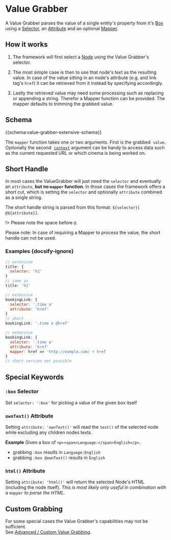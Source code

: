 # Value Grabber 

A Value Grabber parses the value of a single entity's property from it's [Box](basics/terminology?id=box) 
<br>using a [Selector](basics/terminology?id=selector), an [Attribute](basics/terminology?id=attribute) and an optional [Mapper](basics/terminology?id=mapper). 


## How it works

1. The framework will first select a [Node](basics/terminology?id=node) using the Value Grabber's selector. 

2. The most simple case is then to use that node's text as the resulting value. In case of the value sitting in an node's attribute (e.g. and link tag's `href`) it can be retrieved from it instead by specifying accordingly.

3. Lastly the retrieved value may need some processing such as replacing or appending a string. Therefor a Mapper function can be provided. The mapper defaults to trimming the grabbed value. 


## Schema

{{schema:value-grabber-extensive-schema}} 

The `mapper` function takes one or two arguments. First is the grabbed 
<span style="white-space:nowrap"><span class="symbol string"></span>&nbsp;<span><code>value</code></span></span>. 
Optionally the second 
<span style="white-space:nowrap"><span class="symbol object"></span>&nbsp;<span><code>[context](/api/hooks/?id=understanding-contexts)</code></span></span>
argument can be handy to access data such as the current requested URL or which cinema is being worked on. 


## Short Handle 

In most cases the ValueGrabber will just need the `selector` and eventually an `attribute`, **but no `mapper` function**. In those cases the framework offers a short cut, which is setting the `selector` and optionally `attribute` combined as a single string. 

The short handle string is parsed from this format: `${selector}[ @${attribute}]`. 

!> Please note the space before `@`.

Please note: In case of requiring a Mapper to process the value, the short handle can not be used. 


### Examples {docsify-ignore}

```javascript
// extensive
title: {
  selector: 'h2'
}
// same as
title: 'h2'
``` 

```javascript
// extensive
bookingLink: {
  selector: '.time a'
  attribute: 'href'
}
// short
bookingLink: '.time a @href'
```

```javascript
// extensive
bookingLink: {
  selector: '.time a'
  attribute: 'href'
  mapper: href => 'http://exmple.com/ + href
}
// short version not possible
```

## Special Keywords

### `:box` Selector 

Set `selector: ':box'` for picking a value of the given box itself

### `ownText()` Attribute

Setting `attribute: 'ownText()'` will read the `text()` of the selected node while excluding any children nodes texts. 


**Example**
Given a box of `<p><span>Language:</span>English</p>`. 
- grabbing `:box` results in `Language:English`
- grabbing `:box @ownText()` results in `English`

### `html()` Attribute
Setting `attribute: 'html()'` will return the selected Node's HTML (including the node itself). *This is most likely only useful in combination with a `mapper` to parse the HTML.*

## Custom Grabbing
For some special cases the Value Grabber's capabilities may not be sufficient. 
<br>See <span class="ps-icon ps-icon-wand"></span>[Advanced / Custom Value Grabbing](advanced/custom-value-grabbing.md).